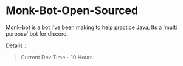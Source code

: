 # Monk-Bot-Open-Sourced
Monk-bot is a bot i've been making to help practice Java, Its a 'multi purpose' bot for discord.

Details : 
> Current Dev Time - 10 Hours.
